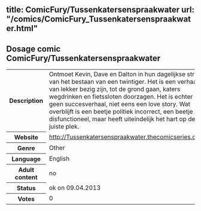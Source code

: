 title: ComicFury/Tussenkatersenspraakwater
url: "/comics/ComicFury_Tussenkatersenspraakwater.html"
---
Dosage comic ComicFury/Tussenkatersenspraakwater
-----------------------------------------

<table class="comicinfo">
<tr>
<th>Description</th><td>Ontmoet Kevin, Dave en Dalton in hun dagelijkse strijd van het bestaan van een twintiger. Het is een verhaal van lekker bezig zijn, tot de grond gaan, katers wegdrinken en fietssloten doorzagen. Het is echter geen succesverhaal, niet eens een love story. Wat overblijft is een beetje politiek incorrect, een beetje disfunctioneel, maar heeft uiteindelijk het hart op de juiste plek.</td>
</tr>
<tr>
<th>Website</th><td><a href="http://Tussenkatersenspraakwater.thecomicseries.com/">http://Tussenkatersenspraakwater.thecomicseries.com/</a></td>
</tr>
<tr>
<th>Genre</th><td>Other</td>
</tr>
<tr>
<th>Language</th><td>English</td>
</tr>
<tr>
<th>Adult content</th><td>no</td>
</tr>
<tr>
<th>Status</th><td>ok on 09.04.2013</td>
</tr>
<tr>
<th>Votes</th><td>0</div></td>
</tr>
</table>
